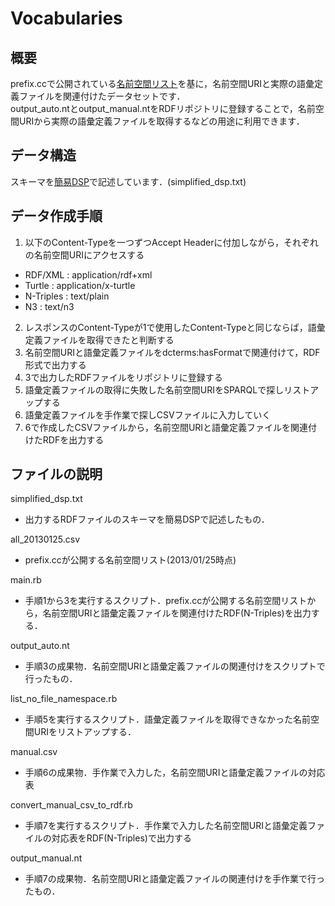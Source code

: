 # Vocabularies

## 概要

prefix.ccで公開されている[名前空間リスト](http://prefix.cc/popular/all.file.csv)を基に，名前空間URIと実際の語彙定義ファイルを関連付けたデータセットです．  
output_auto.ntとoutput_manual.ntをRDFリポジトリに登録することで，名前空間URIから実際の語彙定義ファイルを取得するなどの用途に利用できます．

## データ構造

スキーマを[簡易DSP](http://www.meta-proj.jp/A04.pdf)で記述しています．(simplified_dsp.txt)


## データ作成手順

1. 以下のContent-Typeを一つずつAccept Headerに付加しながら，それぞれの名前空間URIにアクセスする
  * RDF/XML : application/rdf+xml
  * Turtle : application/x-turtle
  * N-Triples : text/plain
  * N3 : text/n3
2. レスポンスのContent-Typeが1で使用したContent-Typeと同じならば，語彙定義ファイルを取得できたと判断する
3. 名前空間URIと語彙定義ファイルをdcterms:hasFormatで関連付けて，RDF形式で出力する
4. 3で出力したRDFファイルをリポジトリに登録する
5. 語彙定義ファイルの取得に失敗した名前空間URIをSPARQLで探しリストアップする
6. 語彙定義ファイルを手作業で探しCSVファイルに入力していく
7. 6で作成したCSVファイルから，名前空間URIと語彙定義ファイルを関連付けたRDFを出力する


## ファイルの説明

simplified_dsp.txt
  * 出力するRDFファイルのスキーマを簡易DSPで記述したもの．

all_20130125.csv
  * prefix.ccが公開する名前空間リスト(2013/01/25時点)

main.rb
  * 手順1から3を実行するスクリプト．prefix.ccが公開する名前空間リストから，名前空間URIと語彙定義ファイルを関連付けたRDF(N-Triples)を出力する．

output_auto.nt
  * 手順3の成果物．名前空間URIと語彙定義ファイルの関連付けをスクリプトで行ったもの．

list_no_file_namespace.rb
  * 手順5を実行するスクリプト．語彙定義ファイルを取得できなかった名前空間URIをリストアップする．

manual.csv
  * 手順6の成果物．手作業で入力した，名前空間URIと語彙定義ファイルの対応表

convert_manual_csv_to_rdf.rb
  * 手順7を実行するスクリプト．手作業で入力した名前空間URIと語彙定義ファイルの対応表をRDF(N-Triples)で出力する

output_manual.nt
  * 手順7の成果物．名前空間URIと語彙定義ファイルの関連付けを手作業で行ったもの．
